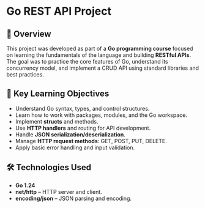 # Go REST API Project

## 📌 Overview
This project was developed as part of a **Go programming course** focused on learning the fundamentals of the language and building **RESTful APIs**.  
The goal was to practice the core features of Go, understand its concurrency model, and implement a CRUD API using standard libraries and best practices.

## 🧠 Key Learning Objectives
- Understand Go syntax, types, and control structures.
- Learn how to work with packages, modules, and the Go workspace.
- Implement **structs** and methods.
- Use **HTTP handlers** and routing for API development.
- Handle **JSON serialization/deserialization**.
- Manage **HTTP request methods**: GET, POST, PUT, DELETE.
- Apply basic error handling and input validation.

## 🛠 Technologies Used
- **Go 1.24**
- **net/http** – HTTP server and client.
- **encoding/json** – JSON parsing and encoding.
